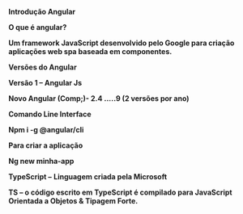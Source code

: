 **Introdução Angular**

**O que é angular?**

**Um framework JavaScript desenvolvido pelo Google para criação aplicações web spa baseada em componentes.**

**Versões do Angular**

**Versão 1 – Angular Js**

**Novo Angular (Comp;)- 2.4 .....9 (2 versões por ano)**

**Comando Line Interface**

**Npm i -g @angular/cli**

**Para criar a aplicação**

**Ng new minha-app**

**TypeScript –** **Linguagem criada pela Microsoft**

**TS – o código escrito em TypeScript é compilado para JavaScript Orientada a Objetos & Tipagem Forte.**


